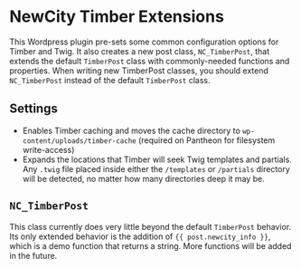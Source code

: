 # NewCity Timber Extensions

This Wordpress plugin pre-sets some common configuration options for Timber and Twig. It also
creates a new post class, `NC_TimberPost`, that extends the default `TimberPost` class with
commonly-needed functions and properties. When writing new TimberPost classes, you should extend
`NC_TimberPost` instead of the default `TimberPost` class.

## Settings

* Enables Timber caching and moves the cache directory to `wp-content/uploads/timber-cache` (required on Pantheon for filesystem write-access)
* Expands the locations that Timber will seek Twig templates and partials. Any `.twig` file placed inside either the `/templates` or `/partials` directory will be detected, no matter how many directories deep it may be.

## `NC_TimberPost`

This class currently does very little beyond the default `TimberPost` behavior. Its only extended behavior is the
addition of `{{ post.newcity_info }}`, which is a demo function that returns a string. More functions will be added in the future.
